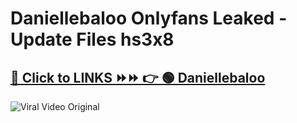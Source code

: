 
 # Daniellebaloo Onlyfans Leaked - Update Files hs3x8

## <h2><a href="https://clipsfans.com/Daniellebaloo&ref=git">🔗 Click to LINKS ⏩⏩ 👉 🟢 Daniellebaloo </a></h2>

<a href="https://clipsfans.com/Daniellebaloo&ref=git" rel="nofollow" data-target="animated-image.originalLink"><img src="https://i.ibb.co.com/xMMVF88/686577567.gif" alt="Viral Video Original" style="max-width: 100%; display: inline-block;" data-target="animated-image.originalImage"></a>

